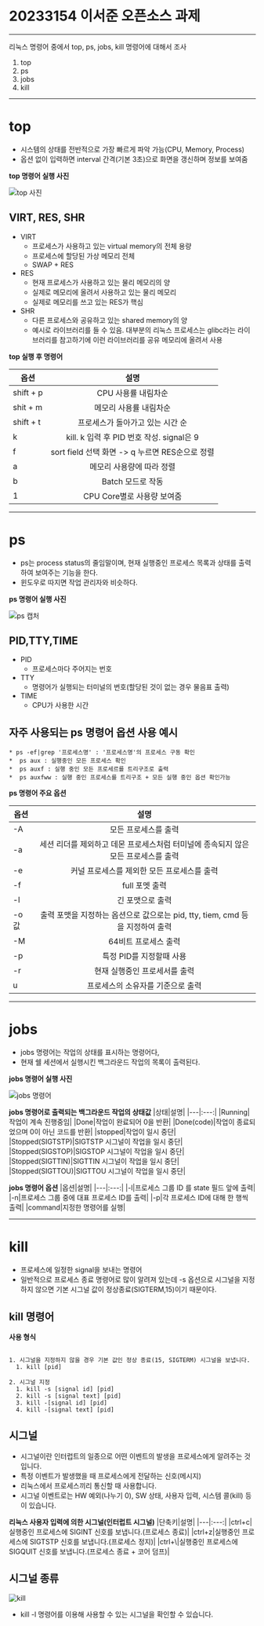 # 20233154 이서준 오픈소스 과제
---


리눅스 명령어 중에서 top, ps, jobs, kill 명령어에 대해서 조사


1. top
2. ps
3. jobs
4. kill

---
# top

* 시스템의 상태를 전반적으로 가장 빠르게 파악 가능(CPU, Memory, Process)
* 옵션 없이 입력하면 interval 간격(기본 3초)으로 화면을 갱신하며 정보를 보여줌


**top 명령어 실행 사진**

![top 사진](https://github.com/dltjwns1213/open-source-/assets/133830062/6dd80549-1383-48c6-9a4d-cb8a2866b467)


## VIRT, RES, SHR

* VIRT
  - 프로세스가 사용하고 있는 virtual memory의 전체 용량
  - 프로세스에 할당된 가상 메모리 전체
  - SWAP + RES
* RES
  - 현재 프로세스가 사용하고 있는 물리 메모리의 양
  - 실제로 메모리에 올려서 사용하고 있는 물리 메모리
  - 실제로 메모리를 쓰고 있는 RES가 핵심
* SHR
  - 다른 프로세스와 공유하고 있는 shared memory의 양
  - 예시로 라이브러리를 들 수 있음. 대부분의 리눅스 프로세스는 glibc라는 라이브러리를 참고하기에 이런 라이브러리를 공유 메모리에 올려서 사용
 
 
**top 실행 후 명령어**


|옵션|설명|
|---|:---:|
|shift + p|CPU 사용률 내림차순|
|shit + m|메모리 사용률 내림차순|
|shift + t|프로세스가 돌아가고 있는 시간 순|
|k|kill. k 입력 후 PID 번호 작성. signal은 9|
|f|sort field 선택 화면 -> q 누르면 RES순으로 정렬|
|a|메모리 사용량에 따라 정렬|
|b|Batch 모드로 작동|
|1|CPU Core별로 사용량 보여줌|



---
# ps

* ps는 process status의 줄임말이며, 현재 실행중인 프로세스 목록과 상태를 출력하여 보여주는 기능을 한다.
* 윈도우로 따지면 작업 관리자와 비슷하다.


**ps 명령어 실행 사진**


![ps 캡처](https://github.com/dltjwns1213/open-source-/assets/133830062/1bd8ec58-f20f-4e4f-af70-a347745685fc)

## PID,TTY,TIME

* PID
  - 프로세스마다 주어지는 번호
* TTY
  - 명령어가 실행되는 터미널의 번호(할당된 것이 없는 경우 물음표 출력)
* TIME
  - CPU가 사용한 시간





## 자주 사용되는 ps 명령어 옵션 사용 예시
```* ps -ef : 모든 프로세스를 풀 포맷으로 출력
* ps -ef|grep '프로세스명' : '프로세스명'의 프로세스 구동 확인
*  ps aux : 실행중인 모든 프로세스 확인
*  ps auxf : 실행 중인 모든 프로세르를 트리구조로 출력
*  ps auxfww : 실행 중인 프로세스를 트리구조 + 모든 실행 중인 옵션 확인가능
```




**ps 명령어 주요 옵션**

|옵션|설명|
|---|:---:|
|-A|모든 프로세스를 출력|
|-a|세션 리더를 제외하고 데몬 프로세스처럼 터미널에 종속되지 않은 모든 프로세스를 출력|
|-e|커널 프로세스를 제외한 모든 프로세스를 출력|
|-f|full 포멧 출력|
|-l|긴 포맷으로 출력|
|-o 값|출력 포맷을 지정하는 옵션으로 값으로는 pid, tty, tiem, cmd 등을 지정하여 출력|
|-M|64비트 프로세스 출력|
|-p|특정 PID를 지정할때 사용|
|-r|현재 실행중인 프로세서를 출력|
|u|프로세스의 소유자를 기준으로 출력|



---
# jobs

* jobs 명령어는 작업의 상태를 표시하는 명령어다,
* 현재 쉘 세션에서 실행시킨 백그라운드 작업의 목록이 출력된다.

**jobs 명령어 실행 사진**


![jobs 명령어](https://github.com/dltjwns1213/open-source-/assets/133830062/7c50753e-c925-4701-a094-1896ac35f7df)


**jobs 명령어로 출력되는 백그라운드 작업의 상태값**
|상태|설명|
|---|:---:|
|Running|작업이 계속 진행중임|
|Done|작업이 완료되어 0을 반환|
|Done(code)|작업이 종료되었으며 0이 아닌 코드를 반환|
|stopped|작업이 일시 중단|
|Stopped(SIGTSTP)|SIGTSTP 시그널이 작업을 일시 중단|
|Stopped(SIGSTOP)|SIGSTOP 시그널이 작업을 일시 중단|
|Stopped(SIGTTIN)|SIGTTIN 시그널이 작업을 일시 중단|
|Stopped(SIGTTOU)|SIGTTOU 시그널이 작업을 일시 중단|


**jobs 명령어 옵션**
|옵션|설명|
|---|:---:|
|-l|프로세스 그룹 ID 를 state 필드 앞에 출력|
|-n|프로세스 그룹 중에 대표 프로세스 ID를 출력|
|-p|각 프로세스 ID에 대해 한 행씩 출력|
|command|지정한 명령어를 실행|



---

# kill
* 프로세스에 일정한 signal을 보내는 명령어 
* 일반적으로 프로세스 종료 명령어로 많이 알려져 있는데 -s 옵션으로 시그널을 지정하지 않으면 기본 시그널 값이 정상종료(SIGTERM,15)이기 때문이다.

## kill 명령어
**사용 형식**
```pid: 프로세스 ID(ps 또는 jobs 명령어를 통해 프로세스 ID를 확인할 수 있습니다.)

1. 시그널을 지정하지 않을 경우 기본 값인 정상 종료(15, SIGTERM) 시그널을 보냅니다.
  1. kill [pid]

2. 시그널 지정
  1. kill -s [signal id] [pid]
  2. kill -s [signal text] [pid]
  3. kill -[signal id] [pid]
  4. kill -[signal text] [pid]
 ```
 
 ## 시그널
* 시그널이란 인터럽트의 일종으로 어떤 이벤트의 발생을 프로세스에게 알려주는 것입니다.
* 특정 이벤트가 발생했을 때 프로세스에게 전달하는 신호(메시지)
* 리눅스에서 프로세스끼리 통신할 때 사용합니다.
* 시그널 이벤트로는 HW 예외(나누기 0), SW 상태, 사용자 입력, 시스템 콜(kill) 등이 있습니다.


**리눅스 사용자 입력에 의한 시그널(인터럽트 시그널)**
|단축키|설명|
|---|:---:|
|ctrl+c|실행중인 프로세스에 SIGINT 신호를 보냅니다.(프로세스 종료)|
|ctrl+z|실행중인 프로세스에 SIGTSTP 신호를 보냅니다.(프로세스 정지)|
|ctrl+&#92;|실행중인 프로세스에 SIGQUIT 신호를 보냅니다.(프로세스 종료 + 코어 덤프)|


## 시그널 종류
  
  ![kill](https://github.com/dltjwns1213/open-source-/assets/133830062/907f566d-bf33-4822-be5b-edbb2027306b)
  
* kill -l 명령어를 이용해 사용할 수 있는 시그널을 확인할 수 있습니다.

